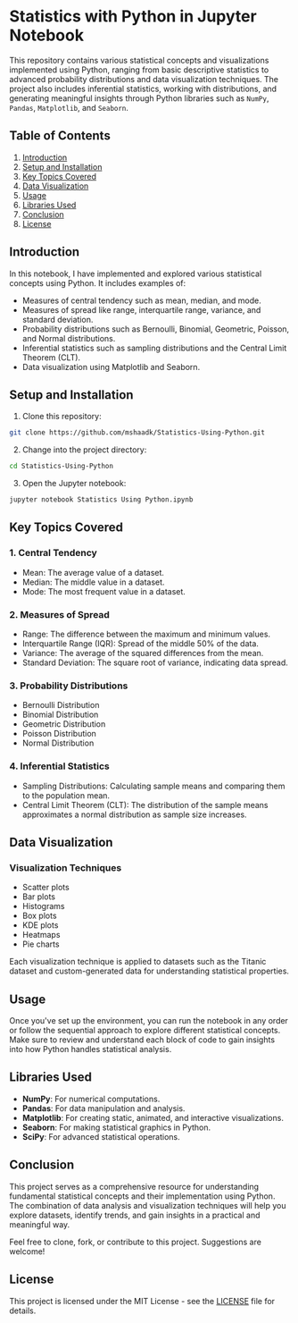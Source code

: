 # Statistics with Python in Jupyter Notebook
This repository contains various statistical concepts and visualizations implemented using Python, ranging from basic descriptive statistics to advanced probability distributions and data visualization techniques. The project also includes inferential statistics, working with distributions, and generating meaningful insights through Python libraries such as `NumPy`, `Pandas`, `Matplotlib`, and `Seaborn`.

## Table of Contents
1. [Introduction](#introduction)
2. [Setup and Installation](#setup-and-installation)
3. [Key Topics Covered](#key-topics-covered)
4. [Data Visualization](#data-visualization)
5. [Usage](#usage)
6. [Libraries Used](#libraries-used)
7. [Conclusion](#conclusion)
8. [License](#license)
   
## Introduction
In this notebook, I have implemented and explored various statistical concepts using Python. It includes examples of:

  - Measures of central tendency such as mean, median, and mode.
  - Measures of spread like range, interquartile range, variance, and standard deviation.
  - Probability distributions such as Bernoulli, Binomial, Geometric, Poisson, and Normal distributions.
  - Inferential statistics such as sampling distributions and the Central Limit Theorem (CLT).
  - Data visualization using Matplotlib and Seaborn.
    
## Setup and Installation
1. Clone this repository:
```bash
git clone https://github.com/mshaadk/Statistics-Using-Python.git
```

2. Change into the project directory:
```bash
cd Statistics-Using-Python
```

3. Open the Jupyter notebook:
```bash
jupyter notebook Statistics Using Python.ipynb
```

## Key Topics Covered
### 1. Central Tendency
  - Mean: The average value of a dataset.
  - Median: The middle value in a dataset.
  - Mode: The most frequent value in a dataset.

### 2. Measures of Spread
  - Range: The difference between the maximum and minimum values.
  - Interquartile Range (IQR): Spread of the middle 50% of the data.
  - Variance: The average of the squared differences from the mean.
  - Standard Deviation: The square root of variance, indicating data spread.

### 3. Probability Distributions
  - Bernoulli Distribution
  - Binomial Distribution
  - Geometric Distribution
  - Poisson Distribution
  - Normal Distribution
    
### 4. Inferential Statistics
  - Sampling Distributions: Calculating sample means and comparing them to the population mean.
  - Central Limit Theorem (CLT): The distribution of the sample means approximates a normal distribution as sample size increases.

## Data Visualization
### Visualization Techniques
  - Scatter plots
  - Bar plots
  - Histograms
  - Box plots
  - KDE plots
  - Heatmaps
  - Pie charts
    
Each visualization technique is applied to datasets such as the Titanic dataset and custom-generated data for understanding statistical properties.

## Usage
Once you've set up the environment, you can run the notebook in any order or follow the sequential approach to explore different statistical concepts. Make sure to review and understand each block of code to gain insights into how Python handles statistical analysis.

## Libraries Used
- **NumPy**: For numerical computations.
- **Pandas**: For data manipulation and analysis.
- **Matplotlib**: For creating static, animated, and interactive visualizations.
- **Seaborn**: For making statistical graphics in Python.
- **SciPy**: For advanced statistical operations.

## Conclusion
This project serves as a comprehensive resource for understanding fundamental statistical concepts and their implementation using Python. The combination of data analysis and visualization techniques will help you explore datasets, identify trends, and gain insights in a practical and meaningful way.

Feel free to clone, fork, or contribute to this project. Suggestions are welcome!

## License
This project is licensed under the MIT License - see the [LICENSE](LICENSE.txt) file for details.
